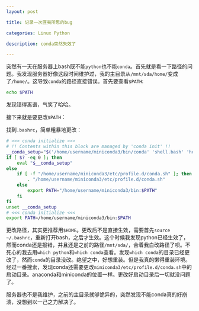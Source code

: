 ```yaml
---
layout: post

title: 记录一次匪夷所思的bug

categories: Linux Python

description: conda突然失效了

---
```


突然有一天在服务器上bash既不能`python`也不能`conda`。首先就是看一下路径的问题。我发现服务器好像这段时间维护过，我的主目录从`/mnt/sda/home/`变成了`/home/`。这导致`conda`的路径直接错误。首先要查看`$PATH`:

```bash
echo $PATH
```

发现错得离谱，气笑了哈哈。

接下来就是要更改`$PATH`：

找到`.bashrc`，简单粗暴地更改：

```bash
# >>> conda initialize >>>
# !! Contents within this block are managed by 'conda init' !!
__conda_setup="$('/home/username/miniconda3/bin/conda' 'shell.bash' 'hook' 2> /dev/null)"
if [ $? -eq 0 ]; then
    eval "$__conda_setup"
else
    if [ -f "/home/username/miniconda3/etc/profile.d/conda.sh" ]; then
        . "/home/username/miniconda3/etc/profile.d/conda.sh"
    else
        export PATH="/home/username/miniconda3/bin:$PATH"
    fi
fi
unset __conda_setup
# <<< conda initialize <<<
export PATH=/home/username/miniconda3/bin:$PATH
```

更改路径，其实更推荐用`$HOME`。更改后不是直接生效，需要首先`source ~/.bashrc`，重新打开bash，之后才生效。这个时候我发现python已经生效了，然而conda还是报错，并且还是之前的路径`/mnt/sda/`，合着我白改路径了呗。不死心的我去用`which python`和`which conda`查看。发现`which conda`的目录已经更改了，然而`conda`的目录没改。绝望之中，好想重装。但是我真的懒得重装环境。经过一番搜索，发现conda还需要更改`mimiconda3/etc/profile.d/conda.sh`中的启动目录。anaconda和miniconda的位置一样。更改好启动目录后一切就没问题了。

服务器也不是我维护，之前的主目录就够诡异的，突然发现不能conda真的好崩溃，没想到以一己之力解决了。